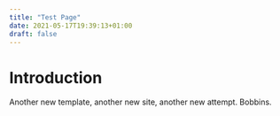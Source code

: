 ```yaml
---
title: "Test Page"
date: 2021-05-17T19:39:13+01:00
draft: false
---
```


# Introduction

Another new template, another new site, another new attempt. Bobbins.

